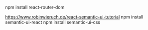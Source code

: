 npm install react-router-dom 

https://www.robinwieruch.de/react-semantic-ui-tutorial
npm install semantic-ui-react
npm install semantic-ui-css

